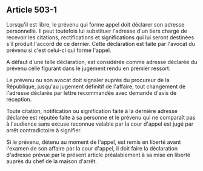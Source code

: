 Article 503-1
----
Lorsqu'il est libre, le prévenu qui forme appel doit déclarer son adresse
personnelle. Il peut toutefois lui substituer l'adresse d'un tiers chargé de
recevoir les citations, rectifications et significations qui lui seront
destinées s'il produit l'accord de ce dernier. Cette déclaration est faite par
l'avocat du prévenu si c'est celui-ci qui forme l'appel.

A défaut d'une telle déclaration, est considérée comme adresse déclarée du
prévenu celle figurant dans le jugement rendu en premier ressort.

Le prévenu ou son avocat doit signaler auprès du procureur de la République,
jusqu'au jugement définitif de l'affaire, tout changement de l'adresse déclarée
par lettre recommandée avec demande d'avis de réception.

Toute citation, notification ou signification faite à la dernière adresse
déclarée est réputée faite à sa personne et le prévenu qui ne comparaît pas à
l'audience sans excuse reconnue valable par la cour d'appel est jugé par arrêt
contradictoire à signifier.

Si le prévenu, détenu au moment de l'appel, est remis en liberté avant l'examen
de son affaire par la cour d'appel, il doit faire la déclaration d'adresse
prévue par le présent article préalablement à sa mise en liberté auprès du chef
de la maison d'arrêt.
